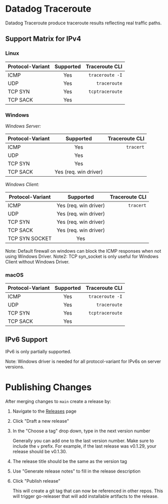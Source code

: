 # Datadog Traceroute

Datadog Traceroute produce traceroute results reflecting real traffic paths.

## Support Matrix for IPv4

### Linux

| Protocol-Variant | Supported |  Traceroute CLI |
|------------------|:---------:|----------------:|
| ICMP             |    Yes    | `traceroute -I` |
| UDP              |    Yes    |    `traceroute` |
| TCP SYN          |    Yes    | `tcptraceroute` |
| TCP SACK         |    Yes    |                 |

### Windows

*Windows Server:*

| Protocol-Variant |       Supported       | Traceroute CLI |
|------------------|:---------------------:|---------------:|
| ICMP             |          Yes          |      `tracert` |
| UDP              |          Yes          |                |
| TCP SYN          |          Yes          |                |
| TCP SACK         | Yes (req. win driver) |                |

*Windows Client:*

| Protocol-Variant |         Supported          | Traceroute CLI |
|------------------|:--------------------------:|---------------:|
| ICMP             |   Yes (req. win driver)    |      `tracert` |
| UDP              |   Yes (req. win driver)    |                |
| TCP SYN          |   Yes (req. win driver)    |                |
| TCP SACK         |   Yes (req. win driver)    |                |
| TCP SYN SOCKET   |            Yes             |                |

Note: Default firewall on windows can block the ICMP responses when not using Windows Driver.
Note2: TCP syn_socket is only useful for Windows Client without Windows Driver.

### macOS

| Protocol-Variant | Supported |  Traceroute CLI |
|------------------|:---------:|----------------:|
| ICMP             |    Yes    | `traceroute -I` |
| UDP              |    Yes    |    `traceroute` |
| TCP SYN          |    Yes    | `tcptraceroute` |
| TCP SACK         |    Yes    |                 |


## IPv6 Support

IPv6 is only partially supported.

Note: Windows driver is needed for all protocol-variant for IPv6s on server versions.

# Publishing Changes

After merging changes to `main` create a release by:

1. Navigate to the [Releases](https://github.com/DataDog/datadog-traceroute/releases) page
2. Click "Draft a new release"
3. In the "Choose a tag" drop down, type in the next version number
   
   Generally you can add one to the last version number.  Make sure to include the `v` prefix. For example, if the last release was v0.1.29, your release should be v0.1.30.
   
5. The release title should be the same as the version tag
6. Use "Generate release notes" to fill in the release description
7. Click "Publish release"
   
   This will create a git tag that can now be referenced in other repos.
   This will trigger go-releaser that will add installable artifacts to the release.
